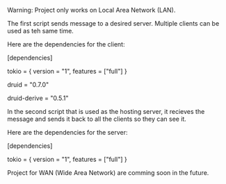 Warning: Project only works on Local Area Network (LAN).

The first script sends message to a desired server. Multiple clients can be used as teh same time. 

Here are the dependencies for the client:


[dependencies]

tokio = { version = "1", features = ["full"] }

druid = "0.7.0"

druid-derive = "0.5.1"


In the second script that is used as the hosting server, it recieves the message and sends it back to all the clients so they can see it. 

Here are the dependencies for the server:


[dependencies]

tokio = { version = "1", features = ["full"] }


Project for WAN (Wide Area Network) are comming soon in the future.
